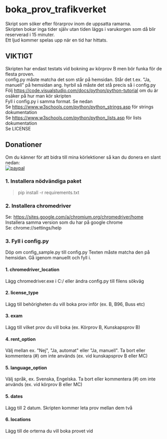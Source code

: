 # boka_prov_trafikverket
Skript som söker efter förarprov inom de uppsatta ramarna.  
Skripten bokar inga tider själv utan tiden läggs i varukorgen som då blir reserverad i 15 minuter.  
Ett ljud kommer spelas upp när en tid har hittats.


## VIKTIGT
Skripten har endast testats vid bokning av körprov B men bör funka för de flesta proven.  
config.py måste matcha det som står på hemsidan. Står det t.ex. "Ja, manuell" på hemsidan ang. hyrbil så måste det stå precis så i config.py  
Följ https://code.visualstudio.com/docs/python/python-tutorial om du är osäker på hur man kör skripten  
Fyll i config.py i samma format. Se nedan  
Se https://www.w3schools.com/python/python_strings.asp för strings dokumentation  
Se https://www.w3schools.com/python/python_lists.asp  för lists dokumentation  
Se LICENSE

## Donationer
Om du känner för att bidra till mina körlektioner så kan du donera en slant nedan:  
[![paypal](https://www.paypalobjects.com/en_US/i/btn/btn_donateCC_LG.gif)](https://www.paypal.com/cgi-bin/webscr?cmd=_s-xclick&hosted_button_id=H76THWVZQ7KA4)


### 1. Installera nödvändiga paket
> pip install -r requirements.txt

### 2. Installera chromedriver
Se: https://sites.google.com/a/chromium.org/chromedriver/home  
Installera samma version som du har på google chrome  
Se: chrome://settings/help

### 3. Fyll i config.py
Döp om config_sample.py till config.py
Texten måste matcha den på hemsidan. Gå igenom manuellt och fyll i.

#### 1. chromedriver_location
Lägg chromedriver.exe i C:/ eller ändra config.py till filens sökväg

#### 2. license_type
Lägg till behörigheten du vill boka prov inför (ex. B, B96, Buss etc)

#### 3. exam
Lägg till vilket prov du vill boka (ex. Körprov B, Kunskapsprov B)

#### 4. rent_option
Välj mellan ex. "Nej", "Ja, automat" eller "Ja, manuell". Ta bort eller kommentera (#) om inte används (ex. vid kunskapsprov B eller MC)

#### 5. language_option
Välj språk, ex. Svenska, Engelska. Ta bort eller kommentera (#) om inte används (ex. vid körprov B eller MC)

#### 5. dates
Lägg till 2 datum. Skripten kommer leta prov mellan dem två

#### 6. locations
Lägg till de orterna du vill boka provet vid

